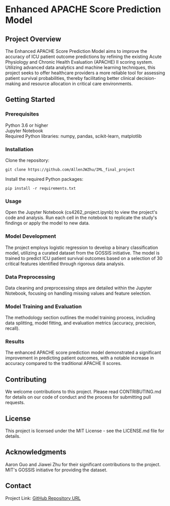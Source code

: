 # Enhanced APACHE Score Prediction Model
## Project Overview
The Enhanced APACHE Score Prediction Model aims to improve the accuracy of ICU patient outcome predictions by refining the existing Acute Physiology and Chronic Health Evaluation (APACHE) II scoring system. Utilizing advanced data analytics and machine learning techniques, this project seeks to offer healthcare providers a more reliable tool for assessing patient survival probabilities, thereby facilitating better clinical decision-making and resource allocation in critical care environments.

## Getting Started
### Prerequisites
Python 3.6 or higher<br>
Jupyter Notebook<br>
Required Python libraries: numpy, pandas, scikit-learn, matplotlib<be>

### Installation
Clone the repository:
```
git clone https://github.com/AllenJWZhu/IML_final_project
```
Install the required Python packages:
```
pip install -r requirements.txt
```

### Usage
Open the Jupyter Notebook (cs4262_project.ipynb) to view the project's code and analysis.
Run each cell in the notebook to replicate the study's findings or apply the model to new data.

### Model Development
The project employs logistic regression to develop a binary classification model, utilizing a curated dataset from the GOSSIS initiative. The model is trained to predict ICU patient survival outcomes based on a selection of 30 critical features identified through rigorous data analysis.

### Data Preprocessing
Data cleaning and preprocessing steps are detailed within the Jupyter Notebook, focusing on handling missing values and feature selection.

### Model Training and Evaluation
The methodology section outlines the model training process, including data splitting, model fitting, and evaluation metrics (accuracy, precision, recall).

### Results
The enhanced APACHE score prediction model demonstrated a significant improvement in predicting patient outcomes, with a notable increase in accuracy compared to the traditional APACHE II scores.

## Contributing
We welcome contributions to this project. Please read CONTRIBUTING.md for details on our code of conduct and the process for submitting pull requests.

## License
This project is licensed under the MIT License - see the LICENSE.md file for details.

## Acknowledgments
Aaron Guo and Jiawei Zhu for their significant contributions to the project.
MIT's GOSSIS initiative for providing the dataset.

## Contact
Project Link: [GitHub Repository URL](https://github.com/AllenJWZhu/IML_final_project)
